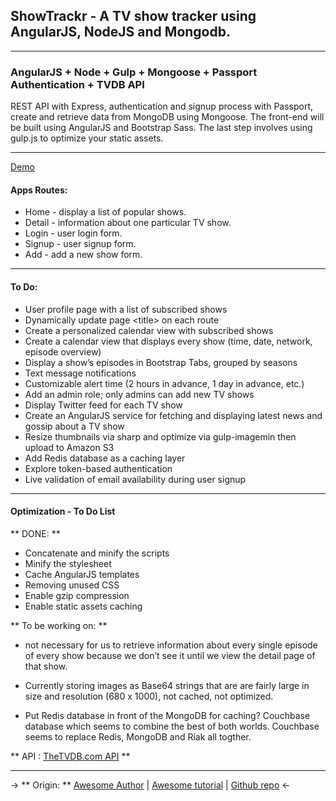## ShowTrackr - A TV show tracker using AngularJS, NodeJS and Mongodb.

---
### AngularJS + Node + Gulp + Mongoose + Passport Authentication + TVDB API

REST API with Express, authentication and signup process with Passport, create and retrieve data from MongoDB using Mongoose. The front-end will be built using AngularJS and Bootstrap Sass. The last step involves using gulp.js to optimize your static assets.

---
[Demo](https://showtrackrdemo.herokuapp.com/)

#### Apps Routes:
* Home - display a list of popular shows.
* Detail - information about one particular TV show.
* Login - user login form.
* Signup - user signup form.
* Add - add a new show form.

---
#### To Do:
* User profile page with a list of subscribed shows
* Dynamically update page &lt;title&gt; on each route
* Create a personalized calendar view with subscribed shows
* Create a calendar view that displays every show (time, date, network, episode overview)
* Display a show’s episodes in Bootstrap Tabs, grouped by seasons
* Text message notifications
* Customizable alert time (2 hours in advance, 1 day in advance, etc.)
* Add an admin role; only admins can add new TV shows
* Display Twitter feed for each TV show
* Create an AngularJS service for fetching and displaying latest news and gossip about a TV show
* Resize thumbnails via sharp and optimize via gulp-imagemin then upload to Amazon S3
* Add Redis database as a caching layer
* Explore token-based authentication
* Live validation of email availability during user signup

---
#### Optimization - To Do List
** DONE: **
* Concatenate and minify the scripts
* Minify the stylesheet
* Cache AngularJS templates
* Removing unused CSS
* Enable gzip compression
* Enable static assets caching

** To be working on: **
* not necessary for us to retrieve information about every single episode of every show because we don’t see it until we view the detail page of that show.

* Currently storing images as Base64 strings that are are fairly large in size and resolution (680 x 1000), not cached, not optimized.

* Put Redis database in front of the MongoDB for caching?  Couchbase database which seems to combine the best of both worlds. Couchbase seems to replace Redis, MongoDB and Riak all togther.

** API : [TheTVDB.com API](http://thetvdb.com/) **

---

->
** Origin: **
[Awesome Author](https://github.com/sahat) |
[Awesome tutorial](http://sahatyalkabov.com/create-a-tv-show-tracker-using-angularjs-nodejs-and-mongodb/) |
[Github repo](https://github.com/sahat/tvshow-tracker) <-
